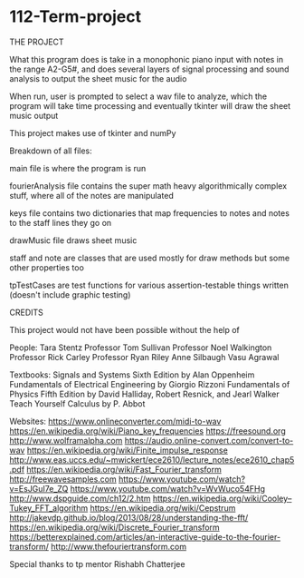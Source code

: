 # 112-Term-project
THE PROJECT

What this program does is take in a monophonic piano input with notes in the range A2-G5#, and does several layers of signal processing and sound analysis to output the sheet music for the audio

When run, user is prompted to select a wav file to analyze, which the program will take time processing and eventually tkinter will draw the sheet music output

This project makes use of tkinter and numPy


Breakdown of all files:

main file is where the program is run

fourierAnalysis file contains the super math heavy algorithmically complex stuff, where all of the notes are manipulated

keys file contains two dictionaries that map frequencies to notes and notes to the staff lines they go on

drawMusic file draws sheet music

staff and note are classes that are used mostly for draw methods but some other properties too

tpTestCases are test functions for various assertion-testable things written (doesn't include graphic testing)


CREDITS

This project would not have been possible without the help of

People:
Tara Stentz
Professor Tom Sullivan
Professor Noel Walkington
Professor Rick Carley
Professor Ryan Riley
Anne Silbaugh
Vasu Agrawal

Textbooks:
Signals and Systems Sixth Edition by Alan Oppenheim
Fundamentals of Electrical Engineering by Giorgio Rizzoni
Fundamentals of Physics Fifth Edition by David Halliday, Robert Resnick, and Jearl Walker
Teach Yourself Calculus by P. Abbot

Websites:
https://www.onlineconverter.com/midi-to-wav
https://en.wikipedia.org/wiki/Piano_key_frequencies
https://freesound.org
http://www.wolframalpha.com
https://audio.online-convert.com/convert-to-wav
https://en.wikipedia.org/wiki/Finite_impulse_response
http://www.eas.uccs.edu/~mwickert/ece2610/lecture_notes/ece2610_chap5.pdf
https://en.wikipedia.org/wiki/Fast_Fourier_transform
http://freewavesamples.com
https://www.youtube.com/watch?v=EsJGuI7e_ZQ
https://www.youtube.com/watch?v=WvWuco54FHg
http://www.dspguide.com/ch12/2.htm
https://en.wikipedia.org/wiki/Cooley–Tukey_FFT_algorithm
https://en.wikipedia.org/wiki/Cepstrum
http://jakevdp.github.io/blog/2013/08/28/understanding-the-fft/
https://en.wikipedia.org/wiki/Discrete_Fourier_transform
https://betterexplained.com/articles/an-interactive-guide-to-the-fourier-transform/
http://www.thefouriertransform.com


Special thanks to tp mentor Rishabh Chatterjee
